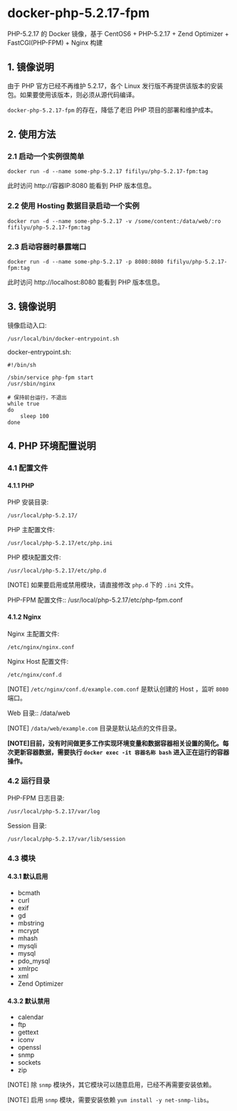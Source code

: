 # docker-php-5.2.17-fpm
PHP-5.2.17 的 Docker 镜像，基于 CentOS6 + PHP-5.2.17 + Zend Optimizer +  FastCGI(PHP-FPM) + Nginx 构建

## 1. 镜像说明
由于 PHP 官方已经不再维护 5.2.17，各个 Linux 发行版不再提供该版本的安装包。如果要使用该版本，则必须从源代码编译。

`docker-php-5.2.17-fpm` 的存在，降低了老旧 PHP 项目的部署和维护成本。

## 2. 使用方法

### 2.1 启动一个实例很简单

    docker run -d --name some-php-5.2.17 fifilyu/php-5.2.17-fpm:tag

此时访问 http://容器IP:8080 能看到 PHP 版本信息。

### 2.2 使用 Hosting 数据目录启动一个实例

    docker run -d --name some-php-5.2.17 -v /some/content:/data/web/:ro fifilyu/php-5.2.17-fpm:tag

### 2.3 启动容器时暴露端口

    docker run -d --name some-php-5.2.17 -p 8080:8080 fifilyu/php-5.2.17-fpm:tag

此时访问 http://localhost:8080 能看到 PHP 版本信息。

## 3. 镜像说明

镜像启动入口:

`/usr/local/bin/docker-entrypoint.sh`


docker-entrypoint.sh:

    #!/bin/sh

    /sbin/service php-fpm start
    /usr/sbin/nginx

    # 保持前台运行，不退出
    while true
    do
        sleep 100
    done

## 4. PHP 环境配置说明

### 4.1 配置文件

#### 4.1.1 PHP

PHP 安装目录:

`/usr/local/php-5.2.17/`

PHP 主配置文件:

`/usr/local/php-5.2.17/etc/php.ini`

PHP 模块配置文件:

`/usr/local/php-5.2.17/etc/php.d`

[NOTE]
如果要启用或禁用模块，请直接修改 `php.d` 下的 `.ini` 文件。

PHP-FPM 配置文件:: /usr/local/php-5.2.17/etc/php-fpm.conf

#### 4.1.2 Nginx

Nginx 主配置文件:

`/etc/nginx/nginx.conf`

Nginx Host 配置文件:

`/etc/nginx/conf.d`

[NOTE]
`/etc/nginx/conf.d/example.com.conf` 是默认创建的 Host ，监听 `8080` 端口。

Web 目录:: /data/web

[NOTE]
`/data/web/example.com` 目录是默认站点的文件目录。

**[NOTE]目前，没有时间做更多工作实现环境变量和数据容器相关设置的简化。每次更新容器数据，需要执行 `docker exec -it 容器名称 bash` 进入正在运行的容器操作。**

### 4.2 运行目录

PHP-FPM 日志目录:

`/usr/local/php-5.2.17/var/log`

Session 目录:

`/usr/local/php-5.2.17/var/lib/session`

### 4.3 模块

#### 4.3.1 默认启用

* bcmath
* curl
* exif
* gd
* mbstring
* mcrypt
* mhash
* mysqli
* mysql
* pdo_mysql
* xmlrpc
* xml
* Zend Optimizer

#### 4.3.2 默认禁用
* calendar
* ftp
* gettext
* iconv
* openssl
* snmp
* sockets
* zip

[NOTE]
除 `snmp` 模块外，其它模块可以随意启用，已经不再需要安装依赖。

[NOTE]
启用 `snmp` 模块，需要安装依赖 `yum install -y net-snmp-libs`。
